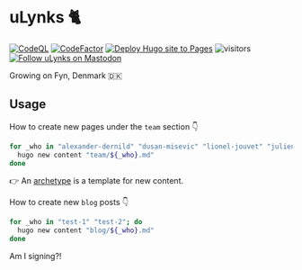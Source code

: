 <!-- markdownlint-disable MD033 MD041 -->
# uLynks 🐈

[![CodeQL](https://github.com/ulynks/www/actions/workflows/codeql.yml/badge.svg?branch=dev)](https://github.com/ulynks/www/actions/workflows/codeql.yml)
[![CodeFactor](https://www.codefactor.io/repository/github/ulynks/www/badge)](https://www.codefactor.io/repository/github/ulynks/www)
[![Deploy Hugo site to Pages](https://github.com/ulynks/www/actions/workflows/hugo.yml/badge.svg)](https://github.com/ulynks/www/actions/workflows/hugo.yml)
![visitors](https://visitor-badge.laobi.icu/badge?page_id=ulynks.www)
[![Follow uLynks on Mastodon](https://img.shields.io/mastodon/follow/111813739207573245)](https://mastodon.social/@ulynks "Follow @ulynks@mastodon.social on Mastodon")

Growing on Fyn, Denmark 🇩🇰

## Usage

How to create new pages under the `team` section 👇

```bash
for _who in "alexander-dernild" "dusan-misevic" "lionel-jouvet" "julien-vieillefont"; do
  hugo new content "team/${_who}.md"
done
```

:point_right: An [archetype](https://gohugo.io/content-management/archetypes/#overview) is a template for new content.

How to create new `blog` posts 👇

```bash
for _who in "test-1" "test-2"; do
  hugo new content "blog/${_who}.md"
done
```

Am I signing?!
